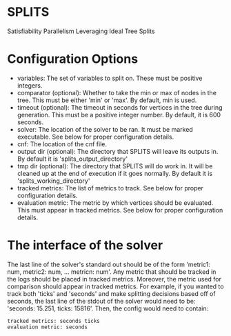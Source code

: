 # SPLITS
Satisfiability Parallelism Leveraging Ideal Tree Splits

# Configuration Options
- variables: The set of variables to split on. These must be positive integers.
- comparator (optional): Whether to take the min or max of nodes in the tree. This must be either 'min' or 'max'. By default, min is used.
- timeout (optional): The timeout in seconds for vertices in the tree during generation. This must be a positive integer number. By default, it is 600 seconds.
- solver: The location of the solver to be ran. It must be marked executable. See below for proper configuration details.
- cnf: The location of the cnf file.
- output dir (optional): The directory that SPLITS will leave its outputs in. By default it is 'splits_output_directory'
- tmp dir (optional): The directory that SPLITS will do work in. It will be cleaned up at the end of execution if it goes normally. By default it is 'splits_working_directory'
- tracked metrics: The list of metrics to track. See below for proper configuration details.
- evaluation metric: The metric by which vertices should be evaluated. This must appear in tracked metrics. See below for proper configuration details.

# The interface of the solver
The last line of the solver's standard out should be of the form 'metric1: num, metric2: num, ... metricn: num'. Any metric that should be tracked in the logs should be placed in tracked metrics. Moreover, the metric used for comparison should appear in tracked metrics. For example, if you wanted to track both 'ticks' and 'seconds' and make splitting decisions based off of seconds, the last line of the stdout of the solver would need to be: 'seconds: 15.251, ticks: 15816'. Then, the config would need to contain:
```
tracked metrics: seconds ticks
evaluation metric: seconds
```

